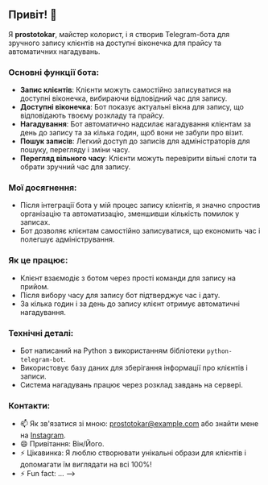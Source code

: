 ## Привіт! 👋

Я **prostotokar**, майстер колорист, і я створив Telegram-бота для зручного запису клієнтів на доступні віконечка для прайсу та автоматичних нагадувань.

### Основні функції бота:
- **Запис клієнтів**: Клієнти можуть самостійно записуватися на доступні віконечка, вибираючи відповідний час для запису.
- **Доступні віконечка**: Бот показує актуальні вікна для запису, що відповідають твоєму розкладу та прайсу.
- **Нагадування**: Бот автоматично надсилає нагадування клієнтам за день до запису та за кілька годин, щоб вони не забули про візит.
- **Пошук записів**: Легкий доступ до записів для адміністраторів для пошуку, перегляду і зміни часу.
- **Перегляд вільного часу**: Клієнти можуть перевірити вільні слоти та обрати зручний час для запису.

### Мої досягнення:
- Після інтеграції бота у мій процес запису клієнтів, я значно спростив організацію та автоматизацію, зменшивши кількість помилок у записах.
- Бот дозволяє клієнтам самостійно записуватися, що економить час і полегшує адміністрування.

### Як це працює:
- Клієнт взаємодіє з ботом через прості команди для запису на прийом.
- Після вибору часу для запису бот підтверджує час і дату.
- За кілька годин і за день до запису клієнт отримує автоматичні нагадування.

### Технічні деталі:
- Бот написаний на Python з використанням бібліотеки `python-telegram-bot`.
- Використовує базу даних для зберігання інформації про клієнтів і записи.
- Система нагадувань працює через розклад завдань на сервері.

### Контакти:
- 📫 Як зв'язатися зі мною: [prostotokar@example.com](mailto:prostotokar@example.com) або знайти мене на [Instagram](https://www.instagram.com/prostotokar).
- 😄 Привітання: Він/Його.
- ⚡ Цікавинка: Я люблю створювати унікальні образи для клієнтів і допомагати їм виглядати на всі 100%!
- ⚡ Fun fact: ...
-->
